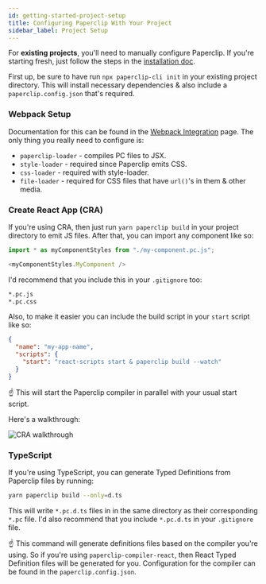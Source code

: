 ```yaml
---
id: getting-started-project-setup
title: Configuring Paperclip With Your Project
sidebar_label: Project Setup
---
```




For **existing projects**, you'll need to manually configure Paperclip. If you're starting fresh, just follow the steps in the [installation doc](getting-started-installation.md#new-projects). 

First up, be sure to have run `npx paperclip-cli init` in your existing project directory. This will install necessary dependencies & also include a `paperclip.config.json` that's required.

### Webpack Setup

Documentation for this can be found in the [Webpack Integration](getting-started-webpack) page. The only thing you really need to configure is:

- `paperclip-loader` - compiles PC files to JSX.
- `style-loader` - required since Paperclip emits CSS.
- `css-loader` - required with style-loader.
- `file-loader` - required for CSS files that have `url()`'s in them & other media. 


### Create React App (CRA)

If you're using CRA, then just run `yarn paperclip build` in your project directory to emit JS files. After that, you can import any component like so: 

```javascript
import * as myComponentStyles from "./my-component.pc.js";

<myComponentStyles.MyComponent />
```

I'd recommend that you include this in your `.gitignore` too:

```sh
*.pc.js
*.pc.css
```

Also, to make it easier you can include the build script in your `start` script like so:

```json
{
  "name": "my-app-name",
  "scripts": {
    "start": "react-scripts start & paperclip build --watch"
  }
}
```

☝ This will start the Paperclip compiler in parallel with your usual start script. 

Here's a walkthrough: 

![CRA walkthrough](/img/cra-walkthrough.gif)

### TypeScript

If you're using TypeScript, you can generate Typed Definitions from Paperclip files by running:

```bash
yarn paperclip build --only=d.ts
```

This will write `*.pc.d.ts` files in in the same directory as their corresponding `*.pc` file. I'd also recommend that you include `*.pc.d.ts` in your `.gitignore` file.

☝ This command will generate definitions files based on the compiler you're using. So if you're using `paperclip-compiler-react`, then React
Typed Definition files will be generated for you. Configuration for the compiler can be found in the `paperclip.config.json`. 

<!-- ### NextJS Setup

> ⚠️ WIP ⚠️ -->




